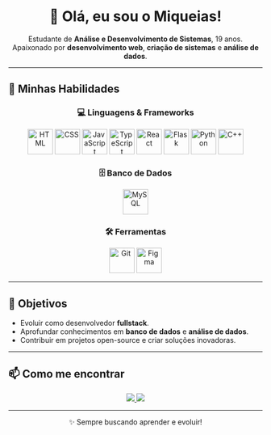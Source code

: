 <h1 align="center">👋 Olá, eu sou o Miqueias!</h1>

<p align="center">
  Estudante de <strong>Análise e Desenvolvimento de Sistemas</strong>, 19 anos.<br>
  Apaixonado por <strong>desenvolvimento web</strong>, <strong>criação de sistemas</strong> e <strong>análise de dados</strong>.
</p>

---

## 🚀 Minhas Habilidades

<div align="center">

### 💻 Linguagens & Frameworks  
<p>
  <img src="https://skillicons.dev/icons?i=html" alt="HTML" width="50" />
  <img src="https://skillicons.dev/icons?i=css" alt="CSS" width="50" />
  <img src="https://skillicons.dev/icons?i=javascript" alt="JavaScript" width="50" />
  <img src="https://skillicons.dev/icons?i=typescript" alt="TypeScript" width="50" />
  <img src="https://skillicons.dev/icons?i=react" alt="React" width="50" />
  <img src="https://skillicons.dev/icons?i=flask" alt="Flask" width="50" />
  <img src="https://skillicons.dev/icons?i=python" alt="Python" width="50" />
  <img src="https://skillicons.dev/icons?i=cpp" alt="C++" width="50" />
</p>

### 🗄️ Banco de Dados  
<p>
  <img src="https://skillicons.dev/icons?i=mysql" alt="MySQL" width="50" />
</p>

### 🛠️ Ferramentas  
<p>
  <img src="https://skillicons.dev/icons?i=git" alt="Git" width="50" />
  <img src="https://skillicons.dev/icons?i=figma" alt="Figma" width="50" />
</p>

</div>

---

## 🎯 Objetivos
- Evoluir como desenvolvedor **fullstack**.  
- Aprofundar conhecimentos em **banco de dados** e **análise de dados**.  
- Contribuir em projetos open-source e criar soluções inovadoras.  

---

## 📫 Como me encontrar
<p align="center">
  <a href="https://github.com/seuusuario" target="_blank">
    <img src="https://img.shields.io/badge/GitHub-000?style=for-the-badge&logo=github&logoColor=white"/>
  </a>
  <a href="https://linkedin.com/in/seulinkedin" target="_blank">
    <img src="https://img.shields.io/badge/LinkedIn-0A66C2?style=for-the-badge&logo=linkedin&logoColor=white"/>
  </a>
</p>

---

<p align="center">✨ Sempre buscando aprender e evoluir!</p>

